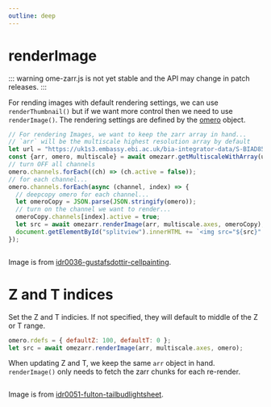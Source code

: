 ```yaml
---
outline: deep
---
```


<script setup>
import Image from './components/Image.vue';
</script>

# renderImage

::: warning
ome-zarr.js is not yet stable and the API may change in patch releases.
:::

For rending images with default rendering settings, we can use `renderThumbnail()` but if we
want more control then we need to use `renderImage()`. The rendering settings are defined
by the [omero](https://ngff.openmicroscopy.org/latest/index.html#omero-md) object.

```js
// For rendering Images, we want to keep the zarr array in hand...
// `arr` will be the multiscale highest resolution array by default
let url = "https://uk1s3.embassy.ebi.ac.uk/bia-integrator-data/S-BIAD855/781ac3d7-673f-47be-a4d2-3fdf3f477047/781ac3d7-673f-47be-a4d2-3fdf3f477047.zarr/D/3/0";
const {arr, omero, multiscale} = await omezarr.getMultiscaleWithArray(url);
// turn OFF all channels
omero.channels.forEach((ch) => (ch.active = false));
// for each channel...
omero.channels.forEach(async (channel, index) => {
  // deepcopy omero for each channel...
  let omeroCopy = JSON.parse(JSON.stringify(omero));
  // turn on the channel we want to render...
  omeroCopy.channels[index].active = true;
  let src = await omezarr.renderImage(arr, multiscale.axes, omeroCopy);
  document.getElementById("splitview").innerHTML += `<img src="${src}" />`;
});
```


<ClientOnly>
<Image url="https://uk1s3.embassy.ebi.ac.uk/bia-integrator-data/S-BIAD855/781ac3d7-673f-47be-a4d2-3fdf3f477047/781ac3d7-673f-47be-a4d2-3fdf3f477047.zarr/D/3/0" autoBoost=true example="splitView" />
</ClientOnly>

<div :class="$style.clear_left"></div>

Image is from [idr0036-gustafsdottir-cellpainting](https://idr.openmicroscopy.org/webclient/?show=screen-1952).

# Z and T indices

Set the Z and T indicies. If not specified, they will default to middle of the Z or T range.

```js
omero.rdefs = { defaultZ: 100, defaultT: 0 };
let src = await omezarr.renderImage(arr, multiscale.axes, omero);
```

When updating Z and T, we keep the same `arr` object in hand. `renderImage()` only needs to fetch the zarr chunks for each re-render. 

<ClientOnly>
<Image url="https://uk1s3.embassy.ebi.ac.uk/bia-integrator-data/S-BIAD815/c49efcfd-e767-4ae5-adbf-299cafd92120/c49efcfd-e767-4ae5-adbf-299cafd92120.zarr/0/" autoBoost=true example="ztSliders" />
</ClientOnly>

<div :class="$style.clear_left"></div>

Image is from [idr0051-fulton-tailbudlightsheet](https://idr.openmicroscopy.org/webclient/?show=project-552).

<style module>
.clear_left {
  clear: left;
}
</style>
